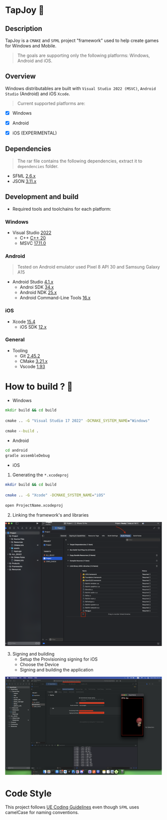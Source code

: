 # TapJoy :dash:

## Description

TapJoy is a `CMAKE` and `SFML` project "framework" used to help create games for Windows and Mobile. 

> The goals are supporting only the following platforms: Windows, Android and iOS.


## Overview

Windows distributables are built with `Visual Studio 2022 (MSVC)`, 
`Android Studio` (Android) and iOS `Xcode`.

> Current supported platforms are:
- [x] Windows
- [x] Android
- [x] iOS (EXPERIMENTAL)


## Dependencies

> The rar file contains the following dependencies, extract it to `dependencies` folder.

- SFML [2.6.x](https://www.sfml-dev.org/)
- JSON [3.11.x](https://github.com/nlohmann/json)


## Development and build

- Required tools and toolchains for each platform:

### Windows

- Visual Studio [2022](https://visualstudio.microsoft.com/)
    - C++ [C++ 20](https://en.cppreference.com/w/cpp)
    - MSVC [17.11.0](https://en.wikipedia.org/wiki/MSVC)

### Android 

> Tested on Android emulator used Pixel 8 API 30 and Samsung Galaxy A15

- Android Studio [4.1.x](https://developer.android.com/studio/)
    - Androi SDK [34.x](https://developer.android.com/studio/)
    - Android NDK [25.x](https://developer.android.com/ndk/downloads/)
    - Android Command-Line Tools [16.x](https://developer.android.com/studio/command-line)

### iOS 
- Xcode [15.4](https://developer.apple.com/xcode/)
    - iOS SDK [12.x](https://developer.apple.com/)

### General

- Tooling
    - Git [2.45.2](https://git-scm.com/)
    - CMake [3.21.x](https://cmake.org/)
    - Vscode [1.93](https://code.visualstudio.com/)


# How to build ? :construction_worker:

- Windows 

```bat
mkdir build && cd build

cmake .. -G "Visual Studio 17 2022" -DCMAKE_SYSTEM_NAME="Windows"

cmake --build .
```


- Android


```sh
cd android
gradle assembleDebug
```

- iOS

1. Generating the `*.xcodeproj`

```sh
mkdir build && cd build

cmake .. -G "Xcode" -DCMAKE_SYSTEM_NAME="iOS"

open ProjectName.xcodeproj

```

2. Linking the framework's and libraries

<img src="examples/xcode_deps.png" alt="xcode dependencies">

3. Signing and building
    - Setup the Provisioning signing for iOS
    - Choose the Device
    - Signing and building the application

<img src="examples/ios_build.png" alt="iOS running">


# Code Style

This project follows [UE Coding Guidelines](https://dev.epicgames.com/documentation/en-us/unreal-engine/epic-cplusplus-coding-standard-for-unreal-engine) even though `SFML` uses camelCase for naming conventions.

